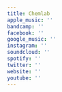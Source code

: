 ```yaml
---
title: Chemlab
apple_music: ''
bandcamp: ''
facebook: ''
google_music: ''
instagram: ''
soundcloud: ''
spotify: ''
twitter: ''
website: ''
youtube: ''
---
```

